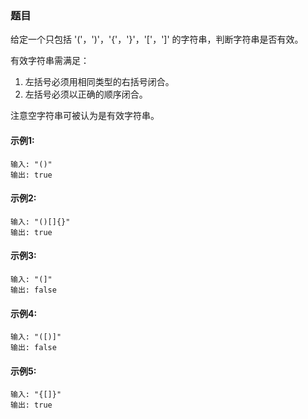 ### 题目
给定一个只包括 '('，')'，'{'，'}'，'['，']' 的字符串，判断字符串是否有效。

有效字符串需满足：

1. 左括号必须用相同类型的右括号闭合。
2. 左括号必须以正确的顺序闭合。

注意空字符串可被认为是有效字符串。


#### 示例1:
```
输入: "()"
输出: true

```

#### 示例2:
```
输入: "()[]{}"
输出: true

```

#### 示例3:
```
输入: "(]"
输出: false

```

#### 示例4:
```
输入: "([)]"
输出: false

```

#### 示例5:
```
输入: "{[]}"
输出: true

```

<!-- TODO: 整理解法 -->